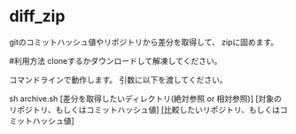 # diff_zip
gitのコミットハッシュ値やリポジトリから差分を取得して、
zipに固めます。

#利用方法
cloneするかダウンロードして解凍してください。

コマンドラインで動作します。
引数に以下を渡してください。

sh archive.sh [差分を取得したいディレクトリ(絶対参照 or 相対参照)] [対象のリポジトリ、もしくはコミットハッシュ値] [比較したいリポジトリ、もしくはコミットハッシュ値]

